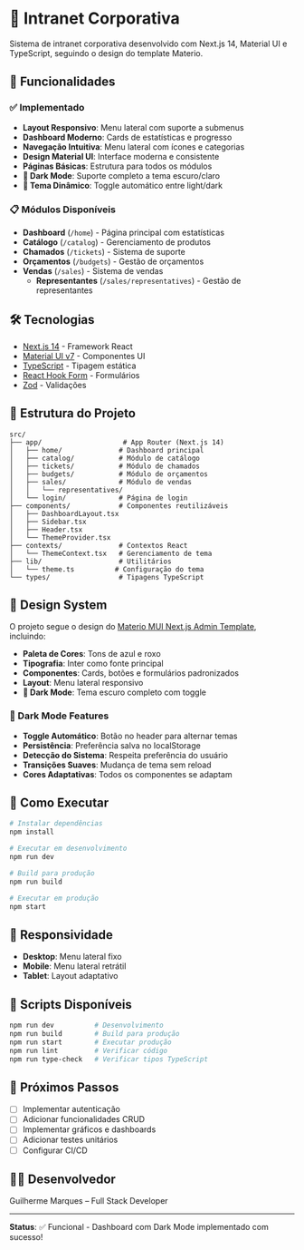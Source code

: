 # 🏢 Intranet Corporativa

Sistema de intranet corporativa desenvolvido com Next.js 14, Material UI e TypeScript, seguindo o design do template Materio.

## 🚀 Funcionalidades

### ✅ Implementado

- **Layout Responsivo**: Menu lateral com suporte a submenus
- **Dashboard Moderno**: Cards de estatísticas e progresso
- **Navegação Intuitiva**: Menu lateral com ícones e categorias
- **Design Material UI**: Interface moderna e consistente
- **Páginas Básicas**: Estrutura para todos os módulos
- **🌙 Dark Mode**: Suporte completo a tema escuro/claro
- **🎨 Tema Dinâmico**: Toggle automático entre light/dark

### 📋 Módulos Disponíveis

- **Dashboard** (`/home`) - Página principal com estatísticas
- **Catálogo** (`/catalog`) - Gerenciamento de produtos
- **Chamados** (`/tickets`) - Sistema de suporte
- **Orçamentos** (`/budgets`) - Gestão de orçamentos
- **Vendas** (`/sales`) - Sistema de vendas
  - **Representantes** (`/sales/representatives`) - Gestão de representantes

## 🛠 Tecnologias

- [Next.js 14](https://nextjs.org/) - Framework React
- [Material UI v7](https://mui.com/) - Componentes UI
- [TypeScript](https://www.typescriptlang.org/) - Tipagem estática
- [React Hook Form](https://react-hook-form.com/) - Formulários
- [Zod](https://zod.dev/) - Validações

## 📁 Estrutura do Projeto

```
src/
├── app/                    # App Router (Next.js 14)
│   ├── home/              # Dashboard principal
│   ├── catalog/           # Módulo de catálogo
│   ├── tickets/           # Módulo de chamados
│   ├── budgets/           # Módulo de orçamentos
│   ├── sales/             # Módulo de vendas
│   │   └── representatives/
│   └── login/             # Página de login
├── components/            # Componentes reutilizáveis
│   ├── DashboardLayout.tsx
│   ├── Sidebar.tsx
│   ├── Header.tsx
│   └── ThemeProvider.tsx
├── contexts/              # Contextos React
│   └── ThemeContext.tsx   # Gerenciamento de tema
├── lib/                   # Utilitários
│   └── theme.ts          # Configuração do tema
└── types/                 # Tipagens TypeScript
```

## 🎨 Design System

O projeto segue o design do [Materio MUI Next.js Admin Template](https://demos.themeselection.com/marketplace/materio-mui-nextjs-admin-template/demo-4/en/dashboards/crm), incluindo:

- **Paleta de Cores**: Tons de azul e roxo
- **Tipografia**: Inter como fonte principal
- **Componentes**: Cards, botões e formulários padronizados
- **Layout**: Menu lateral responsivo
- **🌙 Dark Mode**: Tema escuro completo com toggle

### 🌙 Dark Mode Features

- **Toggle Automático**: Botão no header para alternar temas
- **Persistência**: Preferência salva no localStorage
- **Detecção do Sistema**: Respeita preferência do usuário
- **Transições Suaves**: Mudança de tema sem reload
- **Cores Adaptativas**: Todos os componentes se adaptam

## 🚀 Como Executar

```bash
# Instalar dependências
npm install

# Executar em desenvolvimento
npm run dev

# Build para produção
npm run build

# Executar em produção
npm start
```

## 📱 Responsividade

- **Desktop**: Menu lateral fixo
- **Mobile**: Menu lateral retrátil
- **Tablet**: Layout adaptativo

## 🔧 Scripts Disponíveis

```bash
npm run dev          # Desenvolvimento
npm run build        # Build para produção
npm run start        # Executar produção
npm run lint         # Verificar código
npm run type-check   # Verificar tipos TypeScript
```

## 🎯 Próximos Passos

- [ ] Implementar autenticação
- [ ] Adicionar funcionalidades CRUD
- [ ] Implementar gráficos e dashboards
- [ ] Adicionar testes unitários
- [ ] Configurar CI/CD

## 👨‍💻 Desenvolvedor

Guilherme Marques – Full Stack Developer

---

**Status**: ✅ Funcional - Dashboard com Dark Mode implementado com sucesso!
